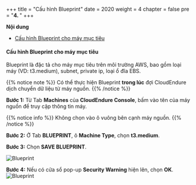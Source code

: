 +++
title = "Cấu hình Blueprint"
date = 2020
weight = 4
chapter = false
pre = "<b>4. </b>"
+++

**Nội dung**
- [Cấu hình Blueprint cho máy mục tiêu](#cấu-hình-blueprint-cho-máy-mục-tiêu)

#### Cấu hình Blueprint cho máy mục tiêu 
Blueprint là đặc tả cho máy mục tiêu trên môi trường AWS, bao gồm loại máy (VD: t3.medium), subnet, private ip, loại ổ đĩa EBS. 

{{% notice note %}}
Có thể thực hiện Blueprint **trong lúc** đợi CloudEndure dịch chuyển dữ liệu từ máy nguồn.
{{% /notice %}}
	
**Bước 1:** Từ Tab **Machines** của **CloudEndure Console**, bấm vào tên của máy nguồn để truy cập thông tin máy.

{{% notice info %}}
Không chọn vào ô vuông bên cạnh máy nguồn.
{{% /notice %}}

**Bước 2:** Ở Tab **BLUEPRINT**, ô **Machine Type**, chọn **t3.medium**.

**Bước 3:** Chọn **SAVE BLUEPRINT**.

![Blueprint](../../../images/5/1.png?width=90pc)

**Bước 4:** Nếu có cửa sổ pop-up **Security Warning** hiện lên, chọn **OK**.
![Blueprint](../../../images/5/2.png?width=90pc)